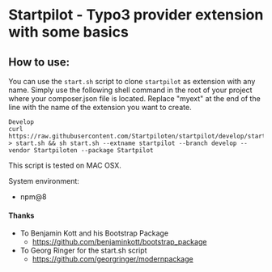 # Startpilot - Typo3 provider extension with some basics


## How to use:

You can use the `start.sh` script to clone `startpilot` as extension with any name. Simply use the following shell command in the root of your project where your composer.json file is located. Replace "myext" at the end of the line with the name of the extension you want to create. 

```
Develop
curl https://raw.githubusercontent.com/Startpiloten/startpilot/develop/start.sh > start.sh && sh start.sh --extname startpilot --branch develop --vendor Startpiloten --package Startpilot

```
This script is tested on MAC OSX.

System environment:
* npm@8

#### Thanks
* To Benjamin Kott and his Bootstrap Package 
	*  https://github.com/benjaminkott/bootstrap_package
* To Georg Ringer for the start.sh script
    * https://github.com/georgringer/modernpackage
